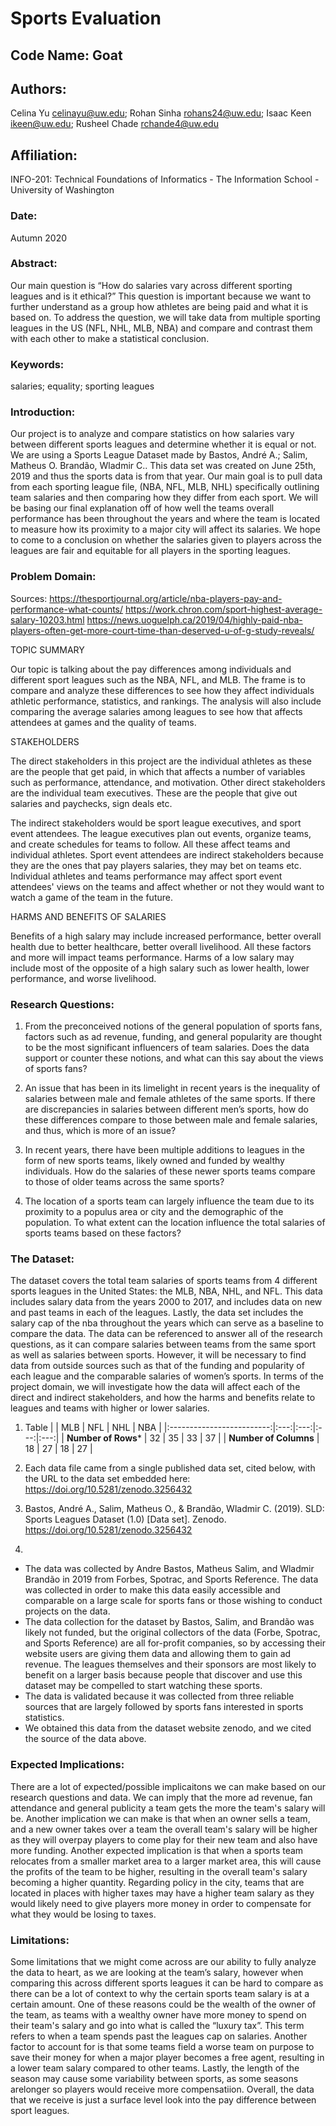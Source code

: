 # Sports Evaluation

## Code Name: Goat 

## Authors: 
Celina Yu celinayu@uw.edu; Rohan Sinha rohans24@uw.edu; Isaac Keen ikeen@uw.edu; Rusheel Chade rchande4@uw.edu 

## Affiliation: 
INFO-201: Technical Foundations of Informatics - The Information School - University of Washington 

### Date:
Autumn 2020

### Abstract: 
Our main question is “How do salaries vary across different sporting leagues and is it ethical?” This question is important because we want to further understand as a group how athletes are being paid and what it is based on. To address the question, we will take data from multiple sporting leagues in the US (NFL, NHL, MLB, NBA) and compare and contrast them with each other to make a statistical conclusion. 

### Keywords: 
salaries; equality; sporting leagues

### Introduction: 
Our project is to analyze and compare statistics on how salaries vary between different sports leagues and determine whether it is equal or not. We are using a Sports League Dataset made by  Bastos, André A.; Salim, Matheus O. Brandão, Wladmir C.. This data set was created on June 25th, 2019 and thus the sports data is from that year. Our main goal is to pull data from each sporting league file, (NBA, NFL, MLB, NHL) specifically outlining team salaries and then comparing how they differ from each sport. We will be basing our final explanation off of how well the teams overall performance has been throughout the years and where the team is located to measure how its proximity to a major city will affect its salaries. We hope to come to a conclusion on whether the salaries given to players across the leagues are fair and equitable for all players in the sporting leagues.  

### Problem Domain: 
Sources: https://thesportjournal.org/article/nba-players-pay-and-performance-what-counts/
https://work.chron.com/sport-highest-average-salary-10203.html 
https://news.uoguelph.ca/2019/04/highly-paid-nba-players-often-get-more-court-time-than-deserved-u-of-g-study-reveals/ 

TOPIC SUMMARY

Our topic is talking about the pay differences among individuals and different sport leagues such as the NBA, NFL, and MLB. The frame is to compare and analyze these differences to see how they affect individuals athletic performance, statistics, and rankings. The analysis will also include comparing the average salaries among leagues to see how that affects attendees at games and the quality of teams.

STAKEHOLDERS

The direct stakeholders in this project are the individual athletes as these are the people that get paid, in which that affects a number of variables such as performance, attendance, and motivation. Other direct stakeholders are the individual team executives. These are the people that give out salaries and paychecks, sign deals etc.

The indirect stakeholders would be sport league executives, and sport event attendees. The league executives plan out events, organize teams, and create schedules for teams to follow. All these affect teams and individual athletes. Sport event attendees are indirect stakeholders because they are the ones that pay players salaries, they may bet on teams etc. Individual athletes and teams performance may affect sport event attendees' views on the teams and affect whether or not they would want to watch a game of the team in the future.

HARMS AND BENEFITS OF SALARIES

Benefits of a high salary may include increased performance, better overall health due to better healthcare, better overall livelihood. All these factors and more will impact teams performance. 
Harms of a low salary may include most of the opposite of a high salary such as lower health, lower performance, and worse livelihood.

### Research Questions: 
1) From the preconceived notions of the general population of sports fans, factors such as ad revenue, funding, and general popularity are thought to be the most significant influencers of team salaries. Does the data support or counter these notions, and what can this say about the views of sports fans?

2) An issue that has been in its limelight in recent years is the inequality of salaries between male and female athletes of the same sports. If there are discrepancies in salaries between different men’s sports, how do these differences compare to those between male and female salaries, and thus, which is more of an issue?

3) In recent years, there have been multiple additions to leagues in the form of new sports teams, likely owned and funded by wealthy individuals. How do the salaries of these newer sports teams compare to those of older teams across the same sports?

4) The location of a sports team can largely influence the team due to its proximity to a populus area or city and the demographic of the population. To what extent can the location influence the total salaries of sports teams based on these factors?

### The Dataset:
The dataset covers the total team salaries of sports teams from 4 different sports leagues in the United States: the MLB, NBA, NHL, and NFL. This data includes salary data from the years 2000 to 2017, and includes data on new and past teams in each of the leagues. Lastly, the data set includes the salary cap of the nba throughout the years which can serve as a baseline to compare the data. The data can be referenced to answer all of the research questions, as it can compare salaries between teams from the same sport as well as salaries between sports. However, it will be necessary to find data from outside sources such as that of the funding and popularity of each league and the comparable salaries of women’s sports. In terms of the project domain, we will investigate how the data will affect each of the direct and indirect stakeholders, and how the harms and benefits relate to leagues and teams with higher or lower salaries. 
1. Table
|                           | MLB | NFL | NHL | NBA |
|:-------------------------:|:---:|:---:|:---:|:---:|
| **Number of Rows***       | 32  | 35  | 33  | 37  |
| **Number of Columns**     | 18  | 27  | 18  | 27  |

3. Each data file came from a single published data set, cited below, with the URL to the data set embedded here: https://doi.org/10.5281/zenodo.3256432
4. Bastos, André A., Salim, Matheus O., & Brandão, Wladmir C. (2019). SLD: Sports Leagues Dataset (1.0) [Data set]. Zenodo. https://doi.org/10.5281/zenodo.3256432
5. 
* The data was collected by Andre Bastos, Matheus Salim, and Wladmir Brandão in 2019 from Forbes, Spotrac, and Sports Reference. The data was collected in order to make this data easily accessible and comparable on a large scale for sports fans or those wishing to conduct projects on the data.  
* The data collection for the dataset by Bastos, Salim, and Brandão was likely not funded, but the original collectors of the data (Forbe, Spotrac, and Sports Reference) are all for-profit companies, so by accessing their website users are giving them data and allowing them to gain ad revenue. The leagues themselves and their sponsors are most likely to benefit on a larger basis because people that discover and use this dataset may be compelled to start watching these sports.
* The data is validated because it was collected from three reliable sources that are largely followed by sports fans interested in sports statistics.
* We obtained this data from the dataset website zenodo, and we cited the source of the data above.

### Expected Implications:

There are a lot of expected/possible implicaitons we can make based on our research questions and data. We can imply that the more ad revenue, fan attendance and general publicity a team gets the more the team's salary will be. Another implication we can make is that when an owner sells a team, and a new owner takes over a team the overall team's salary will be higher as they will overpay players to come play for their new team and also have more funding. Another expected implication is that when a sports team relocates from a smaller market area to a larger market area, this will cause the profits of the team to be higher, resulting in the overall team's salary becoming a higher quantity. Regarding policy in the city, teams that are located in places with higher taxes may have a higher team salary as they would likely need to give players more money in order to compensate for what they would be losing to taxes. 

### Limitations: 

Some limitations that we might come across are our ability to fully analyze the data to heart, as we are looking at the team’s salary, however when comparing this across different sports leagues it can be hard to compare as there can be a lot of context to why the certain sports team salary is at a certain amount. One of these reasons could be the wealth of the owner of the team, as teams with a wealthy owner have more money to spend on their team's salary and go into what is called the “luxury tax”. This term refers to when a team spends past the leagues cap on salaries. Another factor to account for is that some teams field a worse team on purpose to save their money for when a major player becomes a free agent, resulting in a lower team salary compared to other teams. Lastly, the length of the season may cause some variability between sports, as some seasons arelonger so players would receive more compensatiion. Overall, the data that we receive is just a surface level look into the pay difference between sport leagues.

